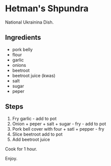 # Hetman's Shpundra

National Ukrainina Dish.

## Ingredients

- pork belly
- flour
- garlic
- onions
- beetroot
- beetroot juice (kwas)
- salt
- sugar
- peper

## Steps

1. Fry garlic - add to pot
2. Onion + peper + salt + sugar - fry - add to pot
3. Pork bell cover with four + satl + pepper - fry
4. Slice beetroot add to pot
5. Add beetroot juice

Cook for 1 hour.

Enjoy.
